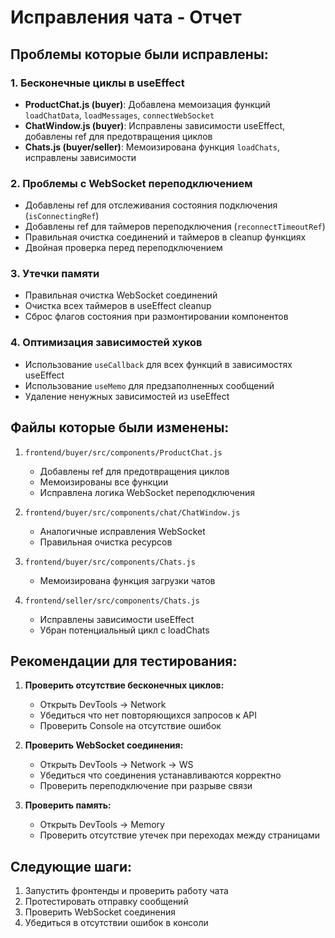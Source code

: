 # Исправления чата - Отчет

## Проблемы которые были исправлены:

### 1. Бесконечные циклы в useEffect
- **ProductChat.js (buyer)**: Добавлена мемоизация функций `loadChatData`, `loadMessages`, `connectWebSocket`
- **ChatWindow.js (buyer)**: Исправлены зависимости useEffect, добавлены ref для предотвращения циклов
- **Chats.js (buyer/seller)**: Мемоизирована функция `loadChats`, исправлены зависимости

### 2. Проблемы с WebSocket переподключением
- Добавлены ref для отслеживания состояния подключения (`isConnectingRef`)
- Добавлены ref для таймеров переподключения (`reconnectTimeoutRef`)
- Правильная очистка соединений и таймеров в cleanup функциях
- Двойная проверка перед переподключением

### 3. Утечки памяти
- Правильная очистка WebSocket соединений
- Очистка всех таймеров в useEffect cleanup
- Сброс флагов состояния при размонтировании компонентов

### 4. Оптимизация зависимостей хуков
- Использование `useCallback` для всех функций в зависимостях useEffect
- Использование `useMemo` для предзаполненных сообщений
- Удаление ненужных зависимостей из useEffect

## Файлы которые были изменены:

1. `frontend/buyer/src/components/ProductChat.js`
   - Добавлены ref для предотвращения циклов
   - Мемоизированы все функции
   - Исправлена логика WebSocket переподключения

2. `frontend/buyer/src/components/chat/ChatWindow.js`
   - Аналогичные исправления WebSocket
   - Правильная очистка ресурсов

3. `frontend/buyer/src/components/Chats.js`
   - Мемоизирована функция загрузки чатов

4. `frontend/seller/src/components/Chats.js`
   - Исправлены зависимости useEffect
   - Убран потенциальный цикл с loadChats

## Рекомендации для тестирования:

1. **Проверить отсутствие бесконечных циклов:**
   - Открыть DevTools → Network
   - Убедиться что нет повторяющихся запросов к API
   - Проверить Console на отсутствие ошибок

2. **Проверить WebSocket соединения:**
   - Открыть DevTools → Network → WS
   - Убедиться что соединения устанавливаются корректно
   - Проверить переподключение при разрыве связи

3. **Проверить память:**
   - Открыть DevTools → Memory
   - Проверить отсутствие утечек при переходах между страницами

## Следующие шаги:

1. Запустить фронтенды и проверить работу чата
2. Протестировать отправку сообщений
3. Проверить WebSocket соединения
4. Убедиться в отсутствии ошибок в консоли
